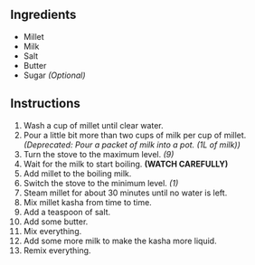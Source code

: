 ## Ingredients

- Millet
- Milk
- Salt
- Butter
- Sugar *(Optional)*

## Instructions

1. Wash a cup of millet until clear water.
1. Pour a little bit more than two cups of milk per cup of millet. *(Deprecated: Pour a packet of milk into a pot. *(1L of milk)*)*
1. Turn the stove to the maximum level. *(9)*
1. Wait for the milk to start boiling. **(WATCH CAREFULLY)**
1. Add millet to the boiling milk.
1. Switch the stove to the minimum level. *(1)*
1. Steam millet for about 30 minutes until no water is left.
1. Mix millet kasha from time to time.
1. Add a teaspoon of salt.
1. Add some butter.
1. Mix everything.
1. Add some more milk to make the kasha more liquid.
1. Remix everything.